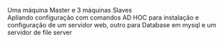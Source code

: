 Uma máquina Master e 3 máquinas Slaves <br>
Apliando configuração com comandos AD HOC para instalação e configuração de um servidor web, outro para Database em mysql e um servidor de file server
